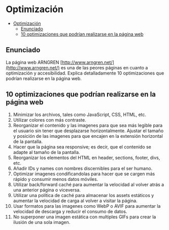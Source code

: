 # Optimización

- [Optimización](#optimización)
  - [Enunciado](#enunciado)
  - [10 optimizaciones que podrían realizarse en la página web](#10-optimizaciones-que-podrían-realizarse-en-la-página-web)

## Enunciado

La página web ARNGREN [http://www.arngren.net/](http://www.arngren.net/) es una de las peores páginas en cuanto a optimización y accesibilidad. Explica detalladamente 10 optimizaciones que podrían realizarse en la página web.

## 10 optimizaciones que podrían realizarse en la página web

1. Minimizar los archivos, tales como JavaScript, CSS, HTML, etc.
2. Utilizar colores con más contraste.
3. Reorganizar el contenido y las imagenes para que sea más legible para el usuario sin tener que desplazarse horizontalmente. Ajustar el tamaño y posición de las imagenes para que encajen en la extensión horizontal de la pantalla.
4. Hacer que la página sea responsive; es decir, que el contenido se adapte al tamaño de la pantalla.
5. Reorganizar los elementos del HTML en header, sections, footer, divs, etc.
6. Añadir IDs y names con nombres discernibles para el ser humano.
7. Optimizar imagenes condificandolas para hacer que se cargen más rápido y consumir menos datos móviles.
8. Utilizar back/forward caché para aumentar la velocidad al volver atrás a una anterior página o viceversa.
9. Utilizar una política de caché para almacenar los assets estáticos y aumentar la velocidad de carga al volver a visitar la página.
10. Usar formatos para las imagenes como WebP o AVIF para aumentar la velocidad de descarga y reducir el consumo de datos.
11. No superponer una imagen estática con multiples GIFs para crear la ilusión de una sola imagen.
